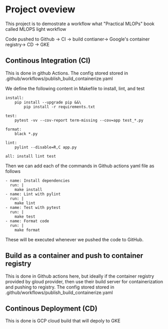 

# Project oveview

This project is to demostrate a workflow what "Practical MLOPs" book called MLOPS light workflow

Code pushed to Github -> CI -> build contianer-> Google's container registry-> CD -> GKE


## Continous Integration (CI)

This is done in github Actions. The config stored stored in .github/workflows/publish_build_containerize.yaml

We define the following content in Makefile to install, lint, and test

```
install:
	pip install --upgrade pip &&\
		pip install -r requirements.txt

test:
	pytest -vv --cov-report term-missing --cov=app test_*.py

format:
	black *.py

lint:
	pylint --disable=R,C app.py 

all: install lint test
```

Then we can add each of the commands in Github actions yaml file as follows

```
- name: Install dependencies
  run: |
    make install
- name: Lint with pylint
  run: |
    make lint
- name: Test with pytest
  run: |
    make test
- name: Format code
  run: |
    make format

```
These will be executed whenever we pushed the code to GitHub.

## Build as a container and push to container registry

This is done in Github actions here, but ideally if the container registry provided by gloud provider, then use their build server for containerization and pushing to registry. The config stored stored in .github/workflows/publish_build_containerize.yaml

## Continous Deployment (CD)

This is done is GCP cloud build that will depoly to GKE
